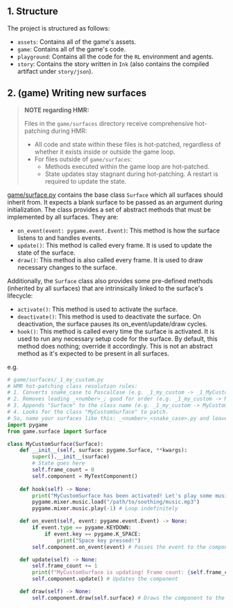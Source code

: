 ## 1. Structure

The project is structured as follows:

- `assets`: Contains all of the game's assets.
- `game`: Contains all of the game's code.
- `playground`: Contains all the code for the `RL` environment and agents.
- `story`: Contains the story written in `Ink` (also contains the compiled artifact under `story/json`).

## 2. (game) Writing new surfaces

> **NOTE regarding HMR:**
>
> Files in the `game/surfaces` directory receive comprehensive hot-patching during HMR:
> - All code and state within these files is hot-patched, regardless of whether it exists inside or outside the game loop.
> - For files outside of `game/surfaces`:
>   - Methods executed within the game loop are hot-patched.
>   - State updates stay stagnant during hot-patching. A restart is required to update the state.

[game/surface.py](game/surface.py) contains the base class `Surface` which all surfaces should inherit from. It expects a blank surface to be passed as an argument during initialization. The class provides a set of abstract methods that must be implemented by all surfaces. They are:

- `on_event(event: pygame.event.Event)`: This method is how the surface listens to and handles events.
- `update()`: This method is called every frame. It is used to update the state of the surface.
- `draw()`: This method is also called every frame. It is used to draw necessary changes to the surface.

Additionally, the `Surface` class also provides some pre-defined methods (inherited by all surfaces) that are intrinsically linked to the surface's lifecycle:

- `activate()`: This method is used to activate the surface.
- `deactivate()`: This method is used to deactivate the surface. On deactivation, the surface pauses its on_event/update/draw cycles.
- `hook()`: This method is called every time the surface is activated. It is used to run any necessary setup code for the surface. By default, this method does nothing; override it accordingly. This is not an abstract method as it's expected to be present in all surfaces.

e.g.

```python
# game/surfaces/_1_my_custom.py
# HMR hot-patching class resolution rules:
# 1. Converts snake_case to PascalCase (e.g. _1_my_custom -> _1_MyCustom)
# 2. Removes leading _<number>_; good for order (e.g. _1_my_custom -> MyCustom)
# 3. Appends "Surface" to the class name (e.g. _1_my_custom -> MyCustomSurface)
# 4. Looks for the class "MyCustomSurface" to patch.
# So, name your surfaces like this: _<number>_<snake_case>.py and leave the rest to the parser magic.
import pygame
from game.surface import Surface

class MyCustomSurface(Surface):
    def __init__(self, surface: pygame.Surface, **kwargs):
        super().__init__(surface)
        # State goes here
        self.frame_count = 0
        self.component = MyTextComponent()
    
    def hook(self) -> None:
        print("MyCustomSurface has been activated! Let's play some music!")
        pygame.mixer.music.load("/path/to/soothing/music.mp3")
        pygame.mixer.music.play(-1) # Loop indefinitely

    def on_event(self, event: pygame.event.Event) -> None:
        if event.type == pygame.KEYDOWN:
            if event.key == pygame.K_SPACE:
                print("Space key pressed!")
        self.component.on_event(event) # Passes the event to the component

    def update(self) -> None:
        self.frame_count += 1
        print(f"MyCustomSurface is updating! Frame count: {self.frame_count}")
        self.component.update() # Updates the component

    def draw(self) -> None:
        self.component.draw(self.surface) # Draws the component to the surface
```
